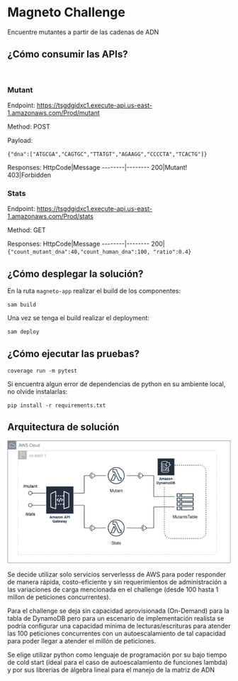 # Magneto Challenge
Encuentre mutantes a partir de las cadenas de ADN

## ¿Cómo consumir las APIs?
<br>

### Mutant

Endpoint: https://tsgdgidxc1.execute-api.us-east-1.amazonaws.com/Prod/mutant

Method: POST

Payload:
```
{"dna":["ATGCGA","CAGTGC","TTATGT","AGAAGG","CCCCTA","TCACTG"]}
```
Responses:
HttpCode|Message
--------|--------
200|Mutant!
403|Forbidden
<br>

### Stats
Endpoint: https://tsgdgidxc1.execute-api.us-east-1.amazonaws.com/Prod/stats

Method: GET

Responses:
HttpCode|Message
--------|--------
200|```{"count_mutant_dna":40,"count_human_dna":100, "ratio":0.4}```
<br>

## ¿Cómo desplegar la solución?

En la ruta ```magneto-app``` realizar el build de los componentes:
```
sam build
```
Una vez se tenga el build realizar el deployment:
```
sam deploy
```

## ¿Cómo ejecutar las pruebas?

```
coverage run -m pytest
```

Si encuentra algun error de dependencias de python en su ambiente local, no olvide instalarlas:
```
pip install -r requirements.txt
```

## Arquitectura de solución

![Arquitectura](https://github.com/jfmatheusg/magneto/blob/main/wiki/MercadoLibre.png?raw=true)

Se decide utilizar solo servicios serverlesss de AWS para poder responder de manera rápida, costo-eficiente y sin requerimientos de administración a las variaciones de carga mencionada en el challenge (desde 100 hasta 1 millon de peticiones concurrentes).

Para el challenge se deja sin capacidad aprovisionada (On-Demand) para la tabla de DynamoDB pero para un escenario de implementación realista se podría configurar una capacidad mínima de lecturas/escrituras para atender las 100 peticiones concurrentes con un autoescalamiento de tal capacidad para poder llegar a atender el millón de peticiones.

Se elige utilizar python como lenguaje de programación por su bajo tiempo de cold start (ideal para el caso de autoescalamiento de funciones lambda) y por sus librerías de álgebra lineal para el manejo de la matriz de ADN
